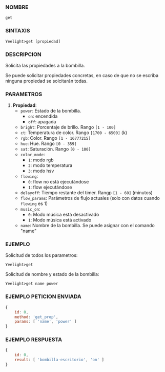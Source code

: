 ### NOMBRE
    get


### SINTAXIS
```shell
Yeelight>get [propiedad]
```


### DESCRIPCION
Solicita las propiedades a la bombilla. 

Se puede solicitar propiedades concretas, en caso de que no se escriba ninguna propiedad se solcitarán todas.


###  PARAMETROS
1. **Propiedad**:
    - `power`: Estado de la bombilla. 
        - `on`: encendida 
        - `off`: apagada
    - `bright`: Porcentaje de brillo. Rango `[1 - 100]`
    - `ct`: Temperatura de color. Rango `[1700 - 6500]` (k)
    - `rgb`: Color. Rango `[1 - 16777215]`
    - `hue`: Hue. Rango `[0 - 359]`
    - `sat`: Saturación. Rango `[0 - 100]`
    - `color_mode`: 
        - `1`: modo rgb 
        - `2`: modo temperatura 
        - `3`: modo hsv
    - `flowing`: 
        - `0`: flow no está ejecutándose 
        - `1`: flow ejecutándose
    - `delayoff`: Tiempo restante del timer. Rangp `[1 - 60]` (minutos)
    - `flow_params`: Parámetros de flujo actuales (solo con datos cuando `flowing` es 1)
    - `music_on`: 
        - `0`: Modo música está desactivado 
        - `1`: Modo música está activado
    - `name`: Nombre de la bombilla. Se puede asignar con el comando "name"


### EJEMPLO
Solicitud de todos los parametros:
```shell
Yeelight>get
```


Solicitud de nombre y estado de la bombilla:
```shell
Yeelight>get name power
```


### EJEMPLO PETICION ENVIADA
```javascript
{ 
    id: 0, 
    method: 'get_prop', 
    params: [ 'name', 'power' ] 
}
```


### EJEMPLO RESPUESTA
```javascript
{ 
    id: 0, 
    result: [ 'bombilla-escritorio', 'on' ] 
}
```
